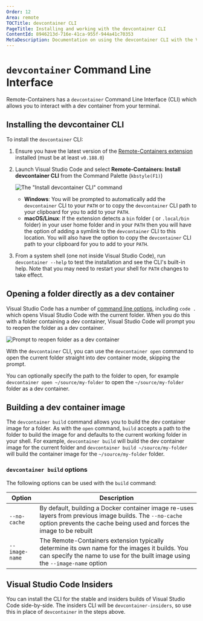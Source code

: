 ```yaml
---
Order: 12
Area: remote
TOCTitle: devcontainer CLI
PageTitle: Installing and working with the devcontainer CLI
ContentId: 8946213d-716e-41ca-955f-944a41c70353
MetaDescription: Documentation on using the devcontainer CLI with the Visual Studio Code Remote - Containers extension
---
```

# `devcontainer` Command Line Interface

Remote-Containers has a `devcontainer` Command Line Interface (CLI) which allows you to interact with a dev container from your terminal.

## Installing the devcontainer CLI

To install the `devcontainer` CLI:

1. Ensure you have the latest version of the [Remote-Containers extension](https://marketplace.visualstudio.com/items?itemName=ms-vscode-remote.remote-containers) installed (must be at least `v0.188.0`)
2. Launch Visual Studio Code and select  **Remote-Containers: Install devcontainer CLI** from the Command Palette (`kbstyle(F1)`)

    ![The "Install `devcontainer` CLI" command](images/devcontainer-cli/install.png)

    * **Windows**: You will be prompted to automatically add the `devcontainer` CLI to your `PATH` or to copy the `devcontainer` CLI path to your clipboard for you to add to your `PATH`.
    * **macOS/Linux**: If the extension detects a `bin` folder ( or `.local/bin` folder) in your user home folder and in your `PATH` then you will have the option of adding a symlink to the `devcontainer` CLI to this location. You will also have the option to copy the `devcontainer` CLI path to your clipboard for you to add to your `PATH`.

3. From a system shell (one not inside Visual Studio Code), run `devcontainer --help` to test the installation and see the CLI's built-in help. Note that you may need to restart your shell for `PATH` changes to take effect.


## Opening a folder directly as a dev container

Visual Studio Code has a number of [command line options](/docs/getstarted/tips-and-tricks#_command-line), including `code .` which opens Visual Studio Code with the current folder. When you do this with a folder containing a dev container, Visual Studio Code will prompt you to reopen the folder as a dev container.

![Prompt to reopen folder as a dev container](images/devcontainer-cli/reopen-in-container.png)

With the `devcontainer` CLI, you can use the `devcontainer open` command to open the current folder straight into dev container mode, skipping the prompt.

You can optionally specify the path to the folder to open, for example `devcontainer open ~/source/my-folder` to open the `~/source/my-folder` folder as a dev container.

## Building a dev container image

The `devcontainer build` command allows you to build the dev container image for a folder. As with the `open` command, `build` accepts a path to the folder to build the image for and defaults to the current working folder in your shell. For example, `devcontainer build` will build the dev container image for the current folder and `devcontainer build ~/source/my-folder` will build the container image for the `~/source/my-folder` folder.

### `devcontainer build` options

The following options can be used with the `build` command:

| Option         | Description                                                                                                                                                                       |
| -------------- | --------------------------------------------------------------------------------------------------------------------------------------------------------------------------------- |
| `--no-cache`   | By default, building a Docker container image re-uses layers from previous image builds. The `--no-cache` option prevents the cache being used and forces the image to be rebuilt |
| `--image-name` | The Remote-Containers extension typically determine its own name for the images it builds. You can specify the name to use for the built image using the `--image-name` option    |

## Visual Studio Code Insiders

 You can install the CLI for the stable and insiders builds of Visual Studio Code side-by-side. The insiders CLI will be `devcontainer-insiders`, so use this in place of `devcontainer` in the steps above.
